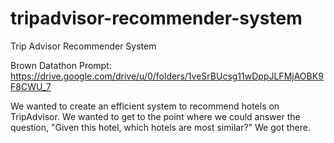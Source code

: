 # tripadvisor-recommender-system
Trip Advisor Recommender System

Brown Datathon Prompt: https://drive.google.com/drive/u/0/folders/1veSrBUcsg11wDppJLFMjAOBK9F8CWU_7

We wanted to create an efficient system to recommend hotels on TripAdvisor. 
We wanted to get to the point where we could answer the question, "Given this hotel, which hotels are most similar?" 
We got there.
